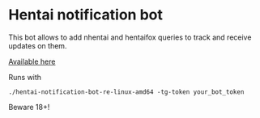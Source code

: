 # Hentai notification bot

This bot allows to add nhentai and hentaifox queries to track and receive updates on them.

[Available here](https://t.me/hentai_notification_bot?start=start)

Runs with
```shell
./hentai-notification-bot-re-linux-amd64 -tg-token your_bot_token
```

Beware 18+!
